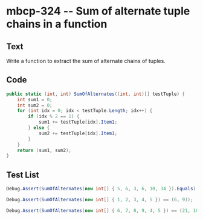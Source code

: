 # mbcp-324 -- Sum of alternate tuple chains in a function

## Text

Write a function to extract the sum of alternate chains of tuples.

## Code

```csharp
public static (int, int) SumOfAlternates((int, int)[] testTuple) {
    int sum1 = 0;
    int sum2 = 0;
    for (int idx = 0; idx < testTuple.Length; idx++) {
        if (idx % 2 == 1) {
            sum1 += testTuple[idx].Item1;
        } else {
            sum2 += testTuple[idx].Item1;
        }
    }
    return (sum1, sum2);
}
```

## Test List

```csharp
Debug.Assert(SumOfAlternates(new int[] { 5, 6, 3, 6, 10, 34 }).Equals((46, 18)));
```

```csharp
Debug.Assert(SumOfAlternates(new int[] { 1, 2, 3, 4, 5 }) == (6, 9));
```

```csharp
Debug.Assert(SumOfAlternates(new int[] { 6, 7, 8, 9, 4, 5 }) == (21, 18));
```
